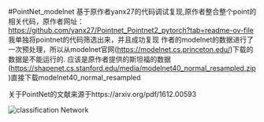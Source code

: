 #PointNet_modelnet
基于原作者yanx27的代码调试复现,原作者整合整个point的相关代码，原作者网址：https://github.com/yanx27/Pointnet_Pointnet2_pytorch?tab=readme-ov-file
我单独将pointnet的代码筛选出来，并且成功复现
作者的modelnet的数据进行了一次预处理，所以从modelnet官网(https://modelnet.cs.princeton.edu/)下载的数据是不能运行的.
应该是原作者提供的斯坦福的数据(https://shapenet.cs.stanford.edu/media/modelnet40_normal_resampled.zip)直接下载modelnet40_normal_resampled

关于PointNet的文献来源于https://arxiv.org/pdf/1612.00593

![classification Network](https://github.com/user-attachments/assets/54077d35-7a67-41ca-a59a-d9c00ee867f9)
